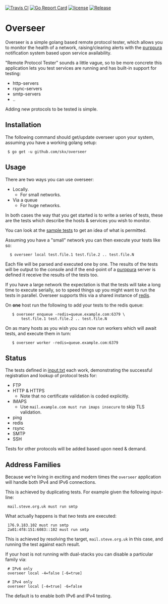 [![Travis CI](https://img.shields.io/travis/skx/overseer/master.svg?style=flat-square)](https://travis-ci.org/skx/overseer)
[![Go Report Card](https://goreportcard.com/badge/github.com/skx/overseer)](https://goreportcard.com/report/github.com/skx/overseer)
[![license](https://img.shields.io/github/license/skx/overseer.svg)](https://github.com/skx/overseer/blob/master/LICENSE)
[![Release](https://img.shields.io/github/release/skx/overseer.svg)](https://github.com/skx/overseer/releases/latest)


# Overseer

Overseer is a simple golang based remote protocol tester, which allows you to monitor the health of a network, raising/clearing alerts with the [purppura](https://github.com/skx/purppura/) notification system based upon service availability.

"Remote Protocol Tester" sounds a little vague, so to be more concrete this application lets you test services are running and has built-in support for testing:

* http-servers
* rsync-servers
* smtp-servers
* ..

Adding new protocols to be tested is simple.


## Installation

The following command should get/update overseer upon your system, assuming
you have a working golang setup:

     $ go get -u github.com/skx/overseer


## Usage

There are two ways you can use overseer:

* Locally.
   * For small networks.
* Via a queue
   * For huge networks.

In both cases the way that you get started is to write a series of tests,
these are the tests which describe the hosts & services you wish to monitor.

You can look at the [sample tests](input.txt) to get an idea of what is permitted.

Assuming you have a "small" network you can then execute your tests like so:

      $ overseer local test.file.1 test.file.2 .. test.file.N

Each file will be parsed and executed one by one.  The results of the
tests will be output to the console and if the end-point of a [purppura](https://github.com/skx/purppura) server is defined it receive the results of the tests too.

If you have a large network the expectation is that the tests will take a long time to execute serially, so to speed things up you might want to run the tests
in parallel.   Overseer supports this via a shared instance of [redis](https://redis.io/).

On __one__ host run the following to add your tests to the redis queue:

       $ overseer enqueue -redis=queue.example.com:6379 \
           test.file.1 test.file.2 .. test.file.N

On as many hosts as you wish you can now run workers which will await tests, and execute them in turn:

       $ overseer worker -redis=queue.example.com:6379


## Status

The tests defined in [input.txt](input.txt) each work, demonstrating
the successful registration and lookup of protocol tests for:

* FTP
* HTTP & HTTPS
   * Note that no certificate validation is coded explicitly.
* IMAPS
   * Use `mail.example.com must run imaps insecure` to skip TLS validation.
* ping
* redis
* rsync
* SMTP
* SSH

Tests for other protocols will be added based upon need & demand.


## Address Families

Because we're living in exciting and modern times the `overseer` application
will handle both IPv4 and IPv6 connections.

This is achieved by duplicating tests.  For example given the following input-line:

     mail.steve.org.uk must run smtp

What actually happens is that _two_ tests are executed:

     176.9.183.102 must run smtp
     2a01:4f8:151:6083::102 must run smtp

This is achieved by resolving the target, `mail.steve.org.uk` in this case, and running the test against each result.

If your host is not running with dual-stacks you can disable a particular family via:

     # IPv6 only
     overseer local -4=false [-6=true]

     # IPv4 only
     overseer local [-4=true] -6=false

The default is to enable both IPv6 and IPv4 testing.
